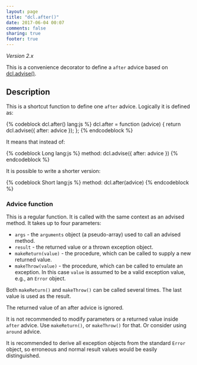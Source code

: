 ```yaml
---
layout: page
title: "dcl.after()"
date: 2017-06-04 00:07
comments: false
sharing: true
footer: true
---
```


*Version 2.x*

This is a convenience decorator to define a `after` advice based on [dcl.advise()](advise).

## Description

This is a shortcut function to define one `after` advice. Logically it is defined as:

{% codeblock dcl.after() lang:js %}
dcl.after = function (advice) {
  return dcl.advise({
    after: advice
  });
};
{% endcodeblock %}

It means that instead of:

{% codeblock Long lang:js %}
method: dcl.advise({
  after: advice
})
{% endcodeblock %}

It is possible to write a shorter version:

{% codeblock Short lang:js %}
method: dcl.after(advice)
{% endcodeblock %}

### Advice function

This is a regular function. It is called with the same context as an advised method. It takes up to four parameters:

* `args` - the `arguments` object (a pseudo-array) used to call an advised method.
* `result` - the returned value or a thrown exception object.
* `makeReturn(value)` - the procedure, which can be called to supply a new returned value.
* `makeThrow(value)` - the procedure, which can be called to emulate an exception. In this case `value` is assumed to be a valid exception value, e.g., an `Error` object.

Both `makeReturn()` and `makeThrow()` can be called several times. The last value is used as the result.

The returned value of an after advice is ignored.

It is not recommended to modify parameters or a returned value inside `after` advice. Use `makeReturn()`, or `makeThrow()` for that. Or consider using `around` advice.

It is recommended to derive all exception objects from the standard `Error` object, so erroneous and normal
result values would be easily distinguished.
